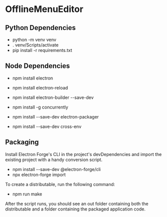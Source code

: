 # OfflineMenuEditor

## Python Dependencies

- python -m venv venv
- . venv/Scripts/activate
- pip install -r requirements.txt


## Node Dependencies

- npm install electron
- npm install electron-reload
- npm install electron-builder --save-dev
- npm install -g concurrently

- npm install --save-dev electron-packager
- npm install --save-dev cross-env

## Packaging
Install Electron Forge's CLI in the project's devDependencies and import the existing project with a handy conversion script.

- npm install --save-dev @electron-forge/cli
- npx electron-forge import

To create a distributable, run the following command:

- npm run make

After the script runs, you should see an out folder containing both the distributable and a folder containing the packaged application code.
